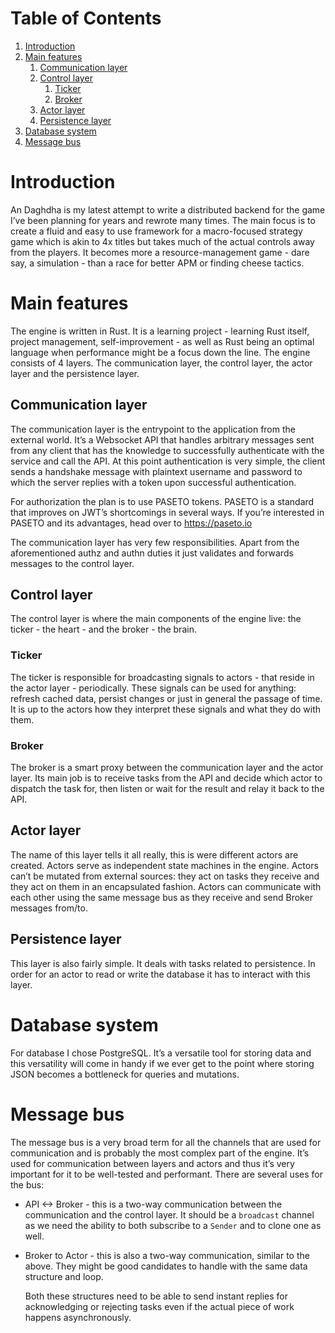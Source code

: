 
# Table of Contents

1.  [Introduction](#org4c75e65)
2.  [Main features](#org41d8603)
    1.  [Communication layer](#orgeebea71)
    2.  [Control layer](#org23f948c)
        1.  [Ticker](#org86b7aa5)
        2.  [Broker](#org3e9a5c8)
    3.  [Actor layer](#org7e15b3c)
    4.  [Persistence layer](#org2c2e628)
3.  [Database system](#org3f72f98)
4.  [Message bus](#org3c6fd3d)



<a id="org4c75e65"></a>

# Introduction

An Daghdha is my latest attempt to write a distributed backend for the game I&rsquo;ve been planning for years and rewrote many times.
The main focus is to create a fluid and easy to use framework for a macro-focused strategy game which is akin to 4x titles but takes much of the actual controls away from the players. It becomes more a resource-management game - dare say, a simulation - than a race for better APM or finding cheese tactics.


<a id="org41d8603"></a>

# Main features

The engine is written in Rust. It is a learning project - learning Rust itself, project management, self-improvement - as well as Rust being an optimal language when performance might be a focus down the line.
The engine consists of 4 layers. The communication layer, the control layer, the actor layer and the persistence layer.


<a id="orgeebea71"></a>

## Communication layer

The communication layer is the entrypoint to the application from the external world. It&rsquo;s a Websocket API that handles arbitrary messages sent from any client that has the knowledge to successfully authenticate with the service and call the API. At this point authentication is very simple, the client sends a handshake message with plaintext username and password to which the server replies with a token upon successful authentication.

For authorization the plan is to use PASETO tokens. PASETO is a standard that improves on JWT&rsquo;s shortcomings in several ways. If you&rsquo;re interested in PASETO and its advantages, head over to <https://paseto.io>

The communication layer has very few responsibilities. Apart from the aforementioned authz and authn duties it just validates and forwards messages to the control layer.


<a id="org23f948c"></a>

## Control layer

The control layer is where the main components of the engine live: the ticker - the heart - and the broker - the brain.


<a id="org86b7aa5"></a>

### Ticker

The ticker is responsible for broadcasting signals to actors - that reside in the actor layer - periodically. These signals can be used for anything: refresh cached data, persist changes or just in general the passage of time. It is up to the actors how they interpret these signals and what they do with them.


<a id="org3e9a5c8"></a>

### Broker

The broker is a smart proxy between the communication layer and the actor layer. Its main job is to receive tasks from the API and decide which actor to dispatch the task for, then listen or wait for the result and relay it back to the API.


<a id="org7e15b3c"></a>

## Actor layer

The name of this layer tells it all really, this is were different actors are created. Actors serve as independent state machines in the engine. Actors can&rsquo;t be mutated from external sources: they act on tasks they receive and they act on them in an encapsulated fashion. Actors can communicate with each other using the same message bus as they receive and send Broker messages from/to.


<a id="org2c2e628"></a>

## Persistence layer

This layer is also fairly simple. It deals with tasks related to persistence. In order for an actor to read or write the database it has to interact with this layer.


<a id="org3f72f98"></a>

# Database system

For database I chose PostgreSQL. It&rsquo;s a versatile tool for storing data and this versatility will come in handy if we ever get to the point where storing JSON becomes a bottleneck for queries and mutations.


<a id="org3c6fd3d"></a>

# Message bus

The message bus is a very broad term for all the channels that are used for communication and is probably the most complex part of the engine. It&rsquo;s used for communication between layers and actors and thus it&rsquo;s very important for it to be well-tested and performant.
There are several uses for the bus:

-   API <-> Broker - this is a two-way communication between the communication and the control layer. It should be a `broadcast` channel as we need the ability to both subscribe to a `Sender` and to clone one as well.
-   Broker to Actor - this is also a two-way communication, similar to the above. They might be good candidates to handle with the same data structure and loop.
    
    Both these structures need to be able to send instant replies for acknowledging or rejecting tasks even if the actual piece of work happens asynchronously.

